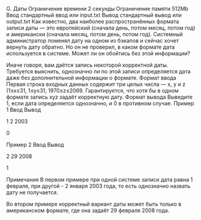 
G. Даты
Ограничение времени 	2 секунды
Ограничение памяти 	512Mb
Ввод 	стандартный ввод или input.txt
Вывод 	стандартный вывод или output.txt
Как известно, два наиболее распространённых формата записи даты — это европейский (сначала день, потом месяц, потом год) и американски (сначала месяц, потом день, потом год). Системный администратор поменял дату на одном из бэкапов и сейчас хочет вернуть дату обратно. Но он не проверил, в каком формате дата используется в системе. Может ли он обойтись без этой информации?

Иначе говоря, вам даётся запись некоторой корректной даты. Требуется выяснить, однозначно ли по этой записи определяется дата даже без дополнительной информации о формате.
Формат ввода
Первая строка входных данных содержит три целых числа — x, y и z (1≤x≤31, 1≤y≤31, 1970≤z≤2069. Гарантируется, что хотя бы в одном формате запись xyz задаёт корректную дату.
Формат вывода
Выведите 1, если дата определяется однозначно, и 0 в противном случае.
Пример 1
Ввод
Вывод

1 2 2003

	

0

Пример 2
Ввод
Вывод

2 29 2008

	

1

Примечания
В первом примере при одной системе записи дата равна 1 февраля, при другой - 2 января 2003 года, то есть однозначно назвать дату не получается.

Во втором примере корректный вариант даты может быть только в американском формате, где она задаёт 29 февраля 2008 года.
